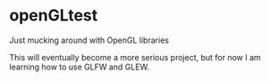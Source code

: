 # openGLtest
Just mucking around with OpenGL libraries


This will eventually become a more serious project, but for now I am learning how to use GLFW and GLEW.
